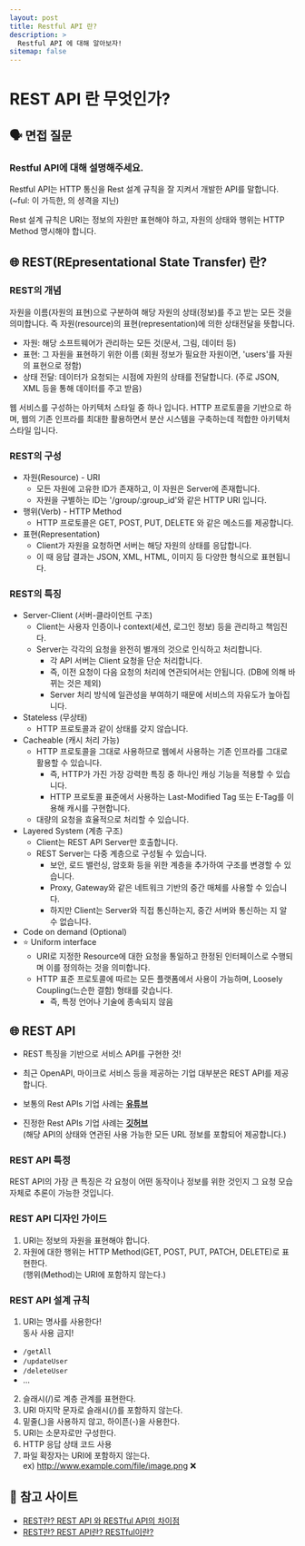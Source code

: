 ```yaml
---
layout: post
title: Restful API 란?
description: >
  Restful API 에 대해 알아보자!
sitemap: false
---
```



# REST API 란 무엇인가?

## 🗣️ 면접 질문

### Restful API에 대해 설명해주세요.

Restful API는 HTTP 통신을 Rest 설계 규칙을 잘 지켜서 개발한 API를 말합니다.
<br>
(~ful: 이 가득한, 의 셩격을 지닌)

Rest 설계 규칙은 URI는 정보의 자원만 표현해야 하고, 자원의 상태와 행위는 HTTP Method 명시해야 합니다.

## 🌐 REST(REpresentational State Transfer) 란?

### REST의 개념

자원을 이름(자원의 표현)으로 구분하여 해당 자원의 상태(정보)를 주고 받는 모든 것을 의미합니다.
즉 자원(resource)의 표현(representation)에 의한 상태전달을 뜻합니다.

- 자원: 해당 소프트웨어가 관리하는 모든 것(문서, 그림, 데이터 등)
- 표현: 그 자원을 표현하기 위한 이름 (회원 정보가 필요한 자원이면, 'users'를 자원의 표현으로 정함)
- 상태 전달: 데이터가 요청되는 시점에 자원의 상태를 전달합니다. (주로 JSON, XML 등을 통해 데이터를 주고 받음)

웹 서비스를 구성하는 아키텍처 스타일 중 하나 입니다.
HTTP 프로토콜을 기반으로 하며, 웹의 기존 인프라를 최대한 활용하면서 분산 시스템을 구축하는데 적합한 아키텍처 스타일 입니다.

### REST의 구성

- 자원(Resource) - URI
  - 모든 자원에 고유한 ID가 존재하고, 이 자원은 Server에 존재합니다.
  - 자원을 구별하는 ID는 '/group/:group_id'와 같은 HTTP URI 입니다.
- 행위(Verb) - HTTP Method
  - HTTP 프로토콜은 GET, POST, PUT, DELETE 와 같은 메소드를 제공합니다.
- 표현(Representation)
  - Client가 자원을 요청하면 서버는 해당 자원의 상태를 응답합니다.
  - 이 때 응답 결과는 JSON, XML, HTML, 이미지 등 다양한 형식으로 표현됩니다.

### REST의 특징

- Server-Client (서버-클라이언트 구조)
  - Client는 사용자 인증이나 context(세션, 로그인 정보) 등을 관리하고 책임진다.
  - Server는 각각의 요청을 완전히 별개의 것으로 인식하고 처리합니다.
    - 각 API 서버는 Client 요청을 단순 처리합니다.
    - 즉, 이전 요청이 다음 요청의 처리에 연관되어서는 안됩니다. (DB에 의해 바뀌는 것은 제외)
    - Server 처리 방식에 일관성을 부여하기 때문에 서비스의 자유도가 높아집니다.
- Stateless (무상태)
  - HTTP 프로토콜과 같이 상태를 갖지 않습니다.
- Cacheable (캐시 처리 가능)
  - HTTP 프로토콜을 그대로 사용하므로 웹에서 사용하는 기존 인프라를 그대로 활용할 수 있습니다.
    - 즉, HTTP가 가진 가장 강력한 특징 중 하나인 캐싱 기능을 적용할 수 있습니다.
    - HTTP 프로토콜 표준에서 사용하는 Last-Modified Tag 또는 E-Tag를 이용해 캐시를 구현합니다.
  - 대량의 요청을 효율적으로 처리할 수 있습니다.
- Layered System (계층 구조)
  - Client는 REST API Server만 호출합니다.
  - REST Server는 다중 계층으로 구성될 수 있습니다.
    - 보안, 로드 밸런싱, 암호화 등을 위한 계층을 추가하여 구조를 변경할 수 있습니다.
    - Proxy, Gateway와 같은 네트워크 기반의 중간 매체를 사용할 수 있습니다.
    - 하지만 Client는 Server와 직접 통신하는지, 중간 서버와 통신하는 지 알 수 없습니다.
- Code on demand (Optional)
- ⭐️ Uniform interface
  - URI로 지정한 Resource에 대한 요청을 통일하고 한정된 인터페이스로 수행되며 이를 정의하는 것을 의미합니다.
  - HTTP 표준 프로토콜에 따르는 모든 플랫폼에서 사용이 가능하며, Loosely Coupling(느슨한 결함) 형태를 갖습니다.
    - 즉, 특정 언어나 기술에 종속되지 않음

## 🌐 REST API

- REST 특징을 기반으로 서비스 API를 구현한 것!
- 최근 OpenAPI, 마이크로 서비스 등을 제공하는 기업 대부분은 REST API를 제공합니다.

- 보통의 Rest APIs 기업 사례는 **[유튜브](https://developers.google.com/youtube/v3/docs/videos/list)**
- 진정한 Rest APIs 기업 사례는 **[깃허브](https://developer.github.com/v3/)**
  <br>
  (해당 API의 상태와 연관된 사용 가능한 모든 URL 정보를 포함되어 제공합니다.)

### REST API 특정

REST API의 가장 큰 특징은 각 요청이 어떤 동작이나 정보를 위한 것인지 그 요청 모습 자체로 추론이 가능한 것입니다.

### REST API 디자인 가이드

1. URI는 정보의 자원을 표현해야 합니다.
2. 자원에 대한 행위는 HTTP Method(GET, POST, PUT, PATCH, DELETE)로 표현한다.
   <br>
   (행위(Method)는 URI에 포함하지 않는다.)

### REST API 설계 규칙

1. URI는 명사를 사용한다!
   <br> 동사 사용 금지!
  - `/getAll`
  - `/updateUser`
  - `/deleteUser`
  - ...
2. 슬래시(/)로 계층 관계를 표현한다.
3. URI 마지막 문자로 슬래시(/)를 포함하지 않는다.
4. 밑줄(\_)을 사용하지 않고, 하이픈(-)을 사용한다.
5. URI는 소문자로만 구성한다.
6. HTTP 응답 상태 코드 사용
7. 파일 확장자는 URI에 포함하지 않는다.
   <br> ex) http://www.example.com/file/image.png ❌

## 🔖 참고 사이트

- [REST란? REST API 와 RESTful API의 차이점](https://dev-coco.tistory.com/97)
- [REST란? REST API란? RESTful이란?](https://gmlwjd9405.github.io/2018/09/21/rest-and-restful.html)